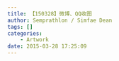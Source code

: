 ```yaml
---
title: 【150328】微博、QQ收图
author: Semprathlon / Simfae Dean
tags: []
categories:
	- Artwork
date: 2015-03-28 17:25:09
---
```

<p>&nbsp;<img src="/blog/uploads/2015/03/IMG_1145.jpg" alt=""/>&nbsp;&nbsp;<img src="/blog/uploads/2015/03/IMG_1146.jpg" alt=""/>&nbsp;&nbsp;<img src="/blog/uploads/2015/03/IMG_1153.jpg" alt=""/>&nbsp;&nbsp;<img src="/blog/uploads/2015/03/IMG_1156.jpg" alt=""/>&nbsp;&nbsp;<img src="/blog/uploads/2015/03/IMG_1161.jpg" alt=""/>&nbsp;&nbsp;<img src="/blog/uploads/2015/03/IMG_1160.jpg" alt=""/>&nbsp;&nbsp;<img src="/blog/uploads/2015/03/IMG_1198.gif" alt=""/>&nbsp;&nbsp;<img src="/blog/uploads/2015/03/IMG_1197.jpg" alt=""/>&nbsp;&nbsp;<img src="/blog/uploads/2015/03/IMG_1245.jpg" alt=""/>&nbsp;&nbsp;<img src="/blog/uploads/2015/03/IMG_1247.jpg" alt=""/>&nbsp;</p><p>&nbsp;<img src="/blog/uploads/2015/03/IMG_1253.jpg" alt=""/>&nbsp;&nbsp;<br /></p><img src="/blog/uploads/2015/03/IMG_1254-0.jpg" alt=""/>&nbsp;&nbsp;<img src="/blog/uploads/2015/03/IMG_1255.jpg" alt=""/>&nbsp;&nbsp;<img src="/blog/uploads/2015/03/IMG_1256.jpg" alt=""/>&nbsp;&nbsp;<img src="/blog/uploads/2015/03/IMG_1257.jpg" alt=""/>&nbsp;&nbsp;<img src="/blog/uploads/2015/03/IMG_1262.jpg" alt=""/>&nbsp;&nbsp;<img src="/blog/uploads/2015/03/IMG_1263.jpg" alt=""/>&nbsp;&nbsp;<img src="/blog/uploads/2015/03/IMG_1265.png" alt=""/>&nbsp;&nbsp;<img src="/blog/uploads/2015/03/IMG_1266.png" alt=""/><p>&nbsp;&nbsp;<img src="/blog/uploads/2015/03/IMG_1267.jpg" alt=""/></p>&nbsp;<img src="/blog/uploads/2015/03/IMG_1268.png" alt=""/><p>&nbsp;&nbsp;</p><img src="/blog/uploads/2015/03/IMG_1269.jpg" alt=""/><p>&nbsp;&nbsp;</p><img src="/blog/uploads/2015/03/IMG_1270.jpg" alt=""/><p>&nbsp;&nbsp;</p><img src="/blog/uploads/2015/03/IMG_1271.jpg" alt=""/><p>&nbsp;&nbsp;</p><img src="/blog/uploads/2015/03/IMG_1272.jpg" alt=""/><p>&nbsp;&nbsp;</p><img src="/blog/uploads/2015/03/IMG_1278.jpg" alt=""/><p>&nbsp;&nbsp;</p><img src="/blog/uploads/2015/03/IMG_1288.png" alt=""/><p>&nbsp;&nbsp;</p><img src="/blog/uploads/2015/03/IMG_1287.jpg" alt=""/><p>&nbsp;&nbsp;</p><img src="/blog/uploads/2015/03/IMG_1294.jpg" alt=""/><p>&nbsp;&nbsp;</p><img src="/blog/uploads/2015/03/IMG_1293.jpg" alt=""/><p>&nbsp;&nbsp;</p><img src="/blog/uploads/2015/03/IMG_1296.jpg" alt=""/><p>&nbsp;&nbsp;</p><img src="/blog/uploads/2015/03/IMG_1300.jpg" alt=""/><p>&nbsp;&nbsp;</p><img src="/blog/uploads/2015/03/IMG_1301.png" alt=""/><p>&nbsp;&nbsp;</p>